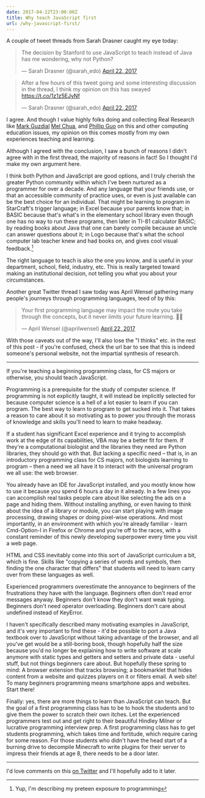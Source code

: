 ```yaml
---
date: 2017-04-22T23:00:00Z
title: Why teach JavaScript first
url: /why-javascript-first/
---
```


A couple of tweet threads from Sarah Drasner caught my eye today:

<blockquote class="twitter-tweet" data-lang="en"><p lang="en" dir="ltr">The decision by Stanford to use JavaScript to teach instead of Java has me wondering, why not Python?</p>&mdash; Sarah Drasner (@sarah_edo) <a href="https://twitter.com/sarah_edo/status/855810196219846656">April 22, 2017</a></blockquote>
<script async src="//platform.twitter.com/widgets.js" charset="utf-8"></script>

<blockquote class="twitter-tweet" data-lang="en"><p lang="en" dir="ltr">After a few hours of this tweet going and some interesting discussion in the thread, I think my opinion on this has swayed <a href="https://t.co/1z1z5EJyNf">https://t.co/1z1z5EJyNf</a></p>&mdash; Sarah Drasner (@sarah_edo) <a href="https://twitter.com/sarah_edo/status/855934231582789632">April 22, 2017</a></blockquote>
<script async src="//platform.twitter.com/widgets.js" charset="utf-8"></script>

I agree. And though I value highly folks doing and collecting Real Research like [Mark
Guzdial](https://computinged.wordpress.com/)
[Mel Chua](http://blog.melchua.com/), and [Phillip
Guo](https://cacm.acm.org/blogs/blog-cacm/176450-python-is-now-the-most-popular-introductory-teaching-language-at-top-u-s-universities/fulltext)
on this and other computing education issues,
my opinion on this comes mostly from my own experiences teaching and learning.

Although I agreed with the conclusion, I saw a bunch of reasons I didn't agree
with in the first thread, the majority of reasons in fact!
So I thought I'd make my own argument here.

I think both Python and JavaScript are good options, and I truly cherish the
greater Python community within which I've been nurtured as a programmer for
over a decade. And any language that your friends use, or that an accessible
community of practice uses, or even is just available can be the best choice
for an individual. That might be learning to program in StarCraft's trigger language;
in Excel because your parents know that;
in BASIC because that's what's in the elementary school library even though
one has no way to run these programs, then later in TI-81 calculator BASIC;
by reading books about Java that one can barely compile because an uncle
can answer questions about it; in Logo because that's what the school computer lab
teacher knew and had books on, and gives cool visual feedback.[^yup]

The right language to teach is also the one you know, and is useful in your
department, school, field, industry, etc. This is really targeted toward
making an institutional decision, not telling you what you about your
circumstances.

Another great Twitter thread I saw today was April Wensel gathering many
people's journeys through programming languages, teed of by this:

<blockquote class="twitter-tweet" data-lang="en"><p lang="en" dir="ltr">Your first programming language may impact the route you take through the concepts, but it never limits your future learning. 🤷🏻</p>&mdash; April Wensel (@aprilwensel) <a href="https://twitter.com/aprilwensel/status/855824635123728384">April 22, 2017</a></blockquote>
<script async src="//platform.twitter.com/widgets.js" charset="utf-8"></script>

With those caveats out of the way, I'll also lose the "I thinks" etc. in the rest of
this post - if you're confused, check the url bar to see that this is indeed
someone's personal website, not the impartial synthesis of research.

---

If you're teaching a beginning programming class, for CS majors or otherwise,
you should teach JavaScript.

Programming is a prerequisite for the study of computer science. If
programming is not explicitly taught, it will instead be implicitly selected
for because computer science is a hell of a lot easier to learn if you can
program. The best way to learn to program to get sucked into it. That takes
a reason to care about it so motivating as to power you through the morass of
knowledge and skills you'll need to learn to make headway.

If a student has significant Excel experience and it trying to accomplish work
at the edge of its capabilities, VBA may be a better fit for them.
If they're a computational biologist and the libraries they need are Python
libraries, they should go with that. But lacking a specific need – that is, in
an introductory programming class for CS majors, not biologists learning to
program – then a need we all have it to interact with the universal program we
all use: the web browser.

You already have an IDE for JavaScript installed, and you mostly know how to use it because
you spend 6 hours a day in it already. In a few lines you can accomplish real
tasks people care about like selecting the ads on a page and hiding them.
Without installing anything, or even having to think about the idea of a
library or module, you can start playing with image processing, drawing shapes
or doing pixel-wise operations. And most importantly, in an environment with
which you're already familiar - learn Cmd-Option-I in Firefox or Chrome and
you're off to the races, with a constant reminder of this newly developing
superpower every time you visit a web page.

HTML and CSS inevitably come into this sort of JavaScript curriculum a bit,
which is fine. Skills like "copying a series of words and symbols, then
finding the one character that differs" that students will need to learn carry
over from these languages as well.

Experienced programmers overestimate the annoyance to beginners of the frustrations
they have with the language.
Beginners often don't read error messages anyway.
Beginners don't know they don't want weak typing.
Beginners don't need operator overloading.
Beginners don't care about undefined instead of KeyError.

I haven't specifically described many motivating examples in JavaScript, and
it's very important to find these - it'd be possible to port a Java textbook over
to JavaScript without taking advantage of the browser, and all you've get
would be a still-boring book, though hopefully half the size because you'd no longer
be explaining how to write software at scale anymore with static types and
getters and setters and private data - useful stuff, but not things beginners
care about. But hopefully these spring to mind: A browser extension that
tracks browsing; a bookmarklet that hides content from a website and quizzes
players on it or filters email. A web site! To many beginners programming
means smartphone apps and websites. Start there!

Finally: yes, there are more things to learn than JavaScript can teach.
But the goal of a first programming class has to be to hook the students
and to give them the power to scratch their own itches. Let the experienced
programmers test out and get right to their beautiful Hindley Milner or
lucrative programming interview prep. A first programming class has to
get students programming, which takes time and fortitude, which require
caring for some reason. For those students who didn't have the head start of
a burning drive to decompile Minecraft to write plugins for their server
to impress their friends at age 8, there needs to be a door later.

---

I'd love comments on this [on
Twitter](https://twitter.com/ballingt/status/856038940389687296) and I'll hopefully add to it later.

[^yup]: Yup, I'm describing my preteen exposure to programming
